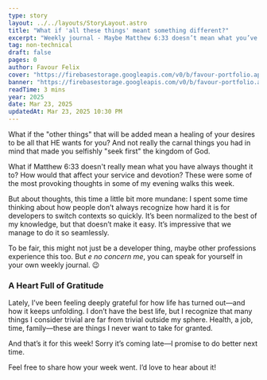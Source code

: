 ```yaml
---
type: story
layout: ../../layouts/StoryLayout.astro
title: "What if 'all these things' meant something different?"
excerpt: "Weekly journal - Maybe Matthew 6:33 doesn’t mean what you’ve always thought it did. How would that change your service and devotion?"
tag: non-technical
draft: false
pages: 0
author: Favour Felix
cover: "https://firebasestorage.googleapis.com/v0/b/favour-portfolio.appspot.com/o/stories%2Fwhat-if-article.jpeg?alt=media&token=8ce4b8db-533d-4d37-abd8-9168e1811086"
banner: "https://firebasestorage.googleapis.com/v0/b/favour-portfolio.appspot.com/o/stories%2Fwhat-if-article.jpeg?alt=media&token=8ce4b8db-533d-4d37-abd8-9168e1811086"
readTime: 3 mins
year: 2025
date: Mar 23, 2025
updatedAt: Mar 23, 2025 10:30 PM
---
```


What if the "other things" that will be added mean a healing of your desires to be all that HE wants for you? And not really the carnal things you had in mind that made you selfishly "seek first" the kingdom of God.

What if Matthew 6:33 doesn't really mean what you have always thought it to? How would that affect your service and devotion? These were some of the most provoking thoughts in some of my evening walks this week.

But about thoughts, this time a little bit more mundane: I spent some time thinking about how people don’t always recognize how hard it is for developers to switch contexts so quickly. It’s been normalized to the best of my knowledge, but that doesn’t make it easy. It’s impressive that we manage to do it so seamlessly.

To be fair, this might not just be a developer thing, maybe other professions experience this too. But _e no concern me_, you can speak for yourself in your own weekly journal. 😉

### A Heart Full of Gratitude  

Lately, I’ve been feeling deeply grateful for how life has turned out—and how it keeps unfolding. I don’t have the best life, but I recognize that many things I consider trivial are far from trivial outside my sphere. Health, a job, time, family—these are things I never want to take for granted.  

And that’s it for this week! Sorry it’s coming late—I promise to do better next time.  

Feel free to share how your week went. I’d love to hear about it!  